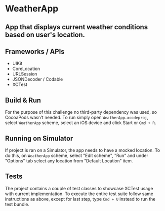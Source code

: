# WeatherApp

## App that displays current weather conditions based on user's location.

## Frameworks / APIs
* UIKit
* CoreLocation
* URLSession
* JSONDecoder / Codable
* XCTest

## Build & Run
For the purpose of this challenge no third-party dependency was used, so CocoaPods wasn't needed. To run simply open `WeatherApp.xcodeproj`, select `WeatherApp` scheme, select an iOS device and click Start or `Cmd + R`.

## Running on Simulator
If project is ran on a Simulator, the app needs to have a mocked location. To do this, on `WeatherApp` scheme, select "Edit scheme", "Run" and under "Options" tab select any location from "Default Location" item.

## Tests
The project contains a couple of test classes to showcase XCTest usage with current implementation. To execute the entire test suite follow same instructions as above, except for last step, type `Cmd + U` instead to run the test bundle.